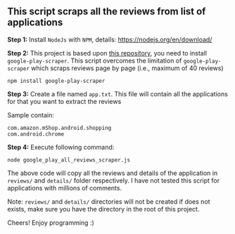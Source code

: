 ## This script scraps all the reviews from list of applications

__Step 1:__
Install `NodeJs` with `NPM`, details: https://nodejs.org/en/download/ 

__Step 2:__
This project is based upon [this repository](https://github.com/facundoolano/google-play-scraper), you need to install `google-play-scraper`. This script overcomes the limitation of `google-play-scraper` which scraps reviews page by page (i.e., maximum of 40 reviews)

```
npm install google-play-scraper
```

__Step 3:__
Create a file named `app.txt`. This file will contain all the applications for that you want to extract the reviews

Sample contain:

```
com.amazon.mShop.android.shopping
com.android.chrome
```

__Step 4:__
Execute following command:

```
node google_play_all_reviews_scraper.js
```

The above code will copy all the reviews and details of the application in `reviews/` and `details/` folder respectively. I have not tested this script for applications with millions of comments.

Note: `reviews/` and `details/` directories will not be created if does not exists, make sure you have the directory in the root of this project.

Cheers! Enjoy programming :)
